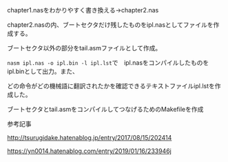 chapter1.nasをわかりやすく書き換える→chapter2.nas

chapter2.nasの内、ブートセクタだけ残したものをipl.nasとしてファイルを作成する。

ブートセクタ以外の部分をtail.asmファイルとして作成。



`nasm ipl.nas -o ipl.bin -l ipl.lst`で　ipl.nasをコンパイルしたものをipl.binとして出力。また、

どの命令がどの機械語に翻訳されたかを確認できるテキストファイルipl.lstを作成した。



ブートセクタとtail.asmをコンパイルしてつなげるためのMakefileを作成



参考記事

http://tsurugidake.hatenablog.jp/entry/2017/08/15/202414

https://yn0014.hatenablog.com/entry/2019/01/16/233946j